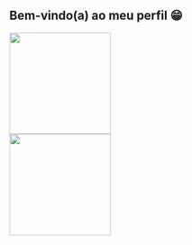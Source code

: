 ## Bem-vindo(a) ao meu perfil 😁

 <div>
   <a href="https://github.com/joaoksaas">
   <img height="180em" src="https://github-readme-stats.vercel.app/api?username=joaoksaas&show_icons=true&theme=tokyonight&include_all_commits=true&count_private=true"/><br>
   <img height="180em" src="https://github-readme-stats.vercel.app/api/top-langs/?username=joaoksaas&layout=compact&langs_count=6&theme=tokyonight"/>
    
</div>
